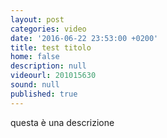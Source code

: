 ```yaml
---
layout: post
categories: video
date: '2016-06-22 23:53:00 +0200'
title: test titolo
home: false
description: null
videourl: 201015630
sound: null
published: true
---
```


questa è una descrizione


